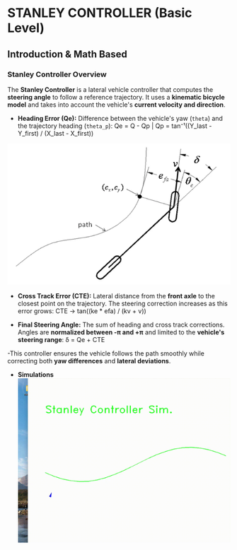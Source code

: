 # STANLEY CONTROLLER (Basic Level)
## Introduction & Math Based
### Stanley Controller Overview
The **Stanley Controller** is a lateral vehicle controller that computes the **steering angle** to follow a reference trajectory. It uses a **kinematic bicycle model** and takes into account the vehicle's **current velocity and direction**.
- **Heading Error (Qe):** Difference between the vehicle's yaw (`theta`) and the trajectory heading (`theta_p`):
  Qe = Q - Qp | Qp = tan⁻¹((Y_last - Y_first) / (X_last - X_first))

![Formula Notation](images/formula.png)

- **Cross Track Error (CTE):** Lateral distance from the **front axle** to the closest point on the trajectory. The steering correction increases as this error grows:
  CTE -> tan((ke * efa) / (kv + v))

- **Final Steering Angle:** The sum of heading and cross track corrections. Angles are **normalized between -π and +π** and limited to the **vehicle's steering range**:
  δ = Qe + CTE

-This controller ensures the vehicle follows the path smoothly while correcting both **yaw differences** and **lateral deviations**.

- **Simulations**
  ![Simulation of Stanley](images/Stanley.gif.gif)

